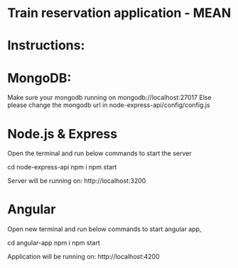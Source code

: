 # Train reservation application - MEAN

# Instructions:

# MongoDB:

Make sure your mongodb running on mongodb://localhost:27017
Else please change the mongodb url in node-express-api/config/config.js

# Node.js & Express

Open the terminal and run below commands to start the server

cd node-express-api
npm i
npm start

Server will be running on: http://localhost:3200

# Angular

Open new terminal and run below commands to start angular app,

cd angular-app
npm i
npm start

Application will be running on: http://localhost:4200
